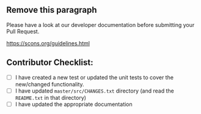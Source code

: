 ## Remove this paragraph
Please have a look at our developer documentation before submitting your Pull Request.

https://scons.org/guidelines.html


## Contributor Checklist:

* [ ] I have created a new test or updated the unit tests to cover the new/changed functionality.
* [ ] I have updated `master/src/CHANGES.txt` directory (and read the `README.txt` in that directory)
* [ ] I have updated the appropriate documentation
